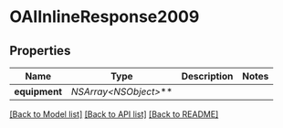 # OAIInlineResponse2009

## Properties
Name | Type | Description | Notes
------------ | ------------- | ------------- | -------------
**equipment** | **NSArray&lt;NSObject*&gt;*** |  | 

[[Back to Model list]](../README.md#documentation-for-models) [[Back to API list]](../README.md#documentation-for-api-endpoints) [[Back to README]](../README.md)



